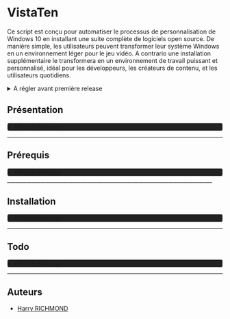 
# VistaTen

Ce script est conçu pour automatiser le processus de personnalisation de Windows 10 en installant une suite complète de logiciels open source. De manière simple, les utilisateurs peuvent transformer leur système Windows en un environnement léger pour le jeu vidéo.
A contrario une installation supplémentaire le transformera en un environnement de travail puissant et personnalisé, idéal pour les développeurs, les créateurs de contenu, et les utilisateurs quotidiens.
<details>
<summary>A régler avant première release</summary>

1. Installeurs/FoxitPDFReader20232_L10N_Setup_Prom.7z.001 en deux parties à décompresser
2. Faire une version light
3. Reformuler la documentation au propre, en s'inspirant par exemple de l'extrait suivant :

<details>
<summary>Exemple</summary>
Pour démarrer avec le script de personnalisation de Linux Mint, suivez ces étapes simples :

1. Téléchargez le script sur votre machine Linux Mint.
2. Rendez le script exécutable avec la commande : `chmod +x custom-linux-mint.sh`.
3. Exécutez le script avec : `./custom-linux-mint.sh`.

</details>
</details>

## Présentation

<details style="background-color: #222222; border: 1px solid #ccc; border-radius: 4px;">
<summary>Afficher/Masquer</summary>

### Fonctionnalités

- **Installation Semi-Automatique** : Déployez votre environnement personnalisé avec le minimum d'intervention manuelle.
- **Suite Complète** : Le script inclut une suite minimale, idéal pour les joueurs de jeux-vidéos.
- **Suite Complète** : Le script inclut des logiciels pour le développement, la bureautique, le multimédia, et plus encore.
- **Open Source** : Tous (ou prou) les logiciels installés sont open source, garantissant transparence et respect de la vie privée.
- **Thème Préconfiguré** : Profitez d'un thème sobre et fonctionnel, conçu pour une expérience utilisateur optimale.

### Liste de logiciels

Une liste non exhaustive des logiciels inclus dans ce script :

- **Développement**: Codium, Git
- **Bureautique**: LibreOffice, Thunderbird
- **Multimédia**: GIMP, Kodi
- **Internet**: Vivaldi, FileZilla
- ...et beaucoup d'autres !

### Contributions

Les contributions sont les bienvenues ! Si vous avez des suggestions ou des améliorations, n'hésitez pas à soumettre une pull request ou à ouvrir une issue.

### License

Distribué sous la licence GPLv3. Voir `LICENSE` pour plus d'informations.
</details>

___________________________________________________________________________

## Prérequis

<details style="background-color: #222222; border: 1px solid #ccc; border-radius: 4px;">
<summary>Afficher/Masquer</summary>
Une installation fraîche de Windows 11 (si vous voulez un dual boot avec un OS Linux il faut installer windows en premier).

https://docs.atlasos.net/getting-started/installation/#1-download-an-iso
Choisir "Download Windows 11 24h2" et choisir la langue puis cliquez suyr "submit"

POUR MACH8NE VIRTUELLE VIRTUYALVBOX
Penser à cocher "skip unatendeted"

une fois arrivé à l'écran des choix (là où ils demandent de se connecter à son compte)
Lors de l'installation de windows, il faut bypass la connexion en ligne, pour ouvrir un batch shell faites `SHIFT + F10`, puis faites la commande suivante :

```batch
oobe\BypassNRO
# après reboot, quand vous serez sur la page "comment souhaitez vous configurez cet appareil" vous aurez besoin de couper internet avec
ipconfig /release
```

Juste après la dernière commande, vous pouvez cliquer sur suivant, il fera un compte local.

Si ça marche pas, recommencez en coupant internet manuellement.

Ensuite, il faut mettre powershell comme terminal par défaut, `Win + X` puis `A`, tapez ensuite :

```batch
irm https://massgrave.dev/get | iex
```

Choisir l'option 1


POUR MACH8NE VIRTUELLE VIRTUYALVBOX
Une fois installer, aller sur "Aide A propos de virtualbox" pour voir la version., moi virtualbox 7.0.16
https://download.virtualbox.org/virtualbox/7.0.10/VBoxGuestAdditions_7.0.10.iso
Le monter via "Prefiphérique/lecteurs optiques/choose a disk vile" et pointer "VBoxGuestAdditions_7.0.10.iso"

Faire l'installation, reboot, et on peut ejecter le cd après

Dans virtualbox, dans configuration/Général/avancé, activer bidirectionnel pour "presse papier partagé et pour "glisser dépooser"
FIN VIRTUAL BOX MANPIE



INSTALLER ATLAS OS
LA DOC :
https://docs.atlasos.net/getting-started/installation/

En gros c'est bon, aller sur
https://atlasos.net/

Cliquer sur "Get Started Now" et choisir "I'm Following the guide, show me the downloads" en bas.
Cliquer sur ATLAS Playbook pour le DL
Cliquer sur AME Wizard pour le DL

Aller dans les parametres de windows, puis "Windows Update", rechercher les màj, et les faire toute, y compris facultatices, jusqu'à quy'il y en ai plus du tout
Ouvrir le microsoft store pour tout Màj (dans le bouton latéral "telechargements")
Penser à reboot et çà reverfier les màj de microsoft update et de microsoft store



Faire toutes les maj de windows, ouvrir le windows store, allez dans Bibliothèque et faites les màj, faites des reboot et reverifiez les maj system et store.

Ensuite ouvrir "AME Wizard Beta.exe" depuis "AME Wizard Beta"
Da,s le repertoir "AtlasPlaybook_v0.4.1" glissez "AtlasPlaybook_v0.4.1.apbx" dans la fenetre de l'app "AME WIZARD", opuis suivre les instructions

Poursuivez l'installation, choisissez waterfox comme navigateur. A la fin il va reboot de lui même.

Au reboot, Atlas sera installé. Mais on va poursuivre un peu plus.

Dans Atlas/1. Software/ :

Dans C:\Windows\AtlasDesktop\1. Software lancez Install Software.cmd  :

LibreWolf
Steam
Playnite
Everything
Mozilla Thunderbird
foobar2000
Git
PuTTY
Ditto
OBS Studio
MSI Afterburner
CPU-Z
GPU-Z
Notepad++
VSCodium
BCUninstaller
HWiNFO
ShareX
Powershell 7
UniGetUI


utiliser ce projet avec les options par défaut
`https://github.com/Raphire/Win11Debloat`

NORMALEMENT LA COMMAND ESRT : (dans powershell adminà)
& ([scriptblock]::Create((irm "https://win11debloat.raphi.re/")))

Ensuite il faut utiliser O&O ShutUp10++ depuis le site pour être à jour `https://www.oo-software.com/en/shutup10`
dans Actions choisir "Appliquer tous les paramètres recommendés" (il faut le refaire à chaque màj de windows)
Ensuite faire l'installation des drivers avec le site :

Sur la page `https://www.touslesdrivers.com/index.php?v_page=29`
Cliquez pour télécharger `Drivers_3.0.4.exe`
`Lancez Mes_Drivers_3.0.4.exe` et faites les installations de drivers
Installer et installer tous les drivers.

`Win + X` et `A` et faites

```batch
winget install StartIsBack.StartAllBack
```

Allez dans le dossier `StartIsBack/Startallblmackfix`
et lancez en admin `startxback.cmd`

Dans startallback  
démarrer -> cocher tout sauf "Ouvrir le menu de recherche Windows pour voir plus détails"  
Barre des tâches -> Taille des icone "S" Marge des icone "S", Emplacement de la barre des tâches à l'écran" : Haut, et "Centrer les icones de programmes" (séparé du bouton de démarrage)  
Icones de la barre des tâches -> Dans activer ou descativer des icones systeme activer tout sauf la loupe et le stylet;  
	tout activer sauf "Panneau de détails dans la zone inférieure" et "Appliquer la couleur d'accentuation système sur tous les éléments", et mettre "XL" pour la marge des icones  
Explorateur -> tout activer sauf "Panneau de détails dans la zone inférieure" et "Appliquer la couleur d'accentuation système sur tous les éléments"  

Sinon pour améliorer l'explorateur dans le dossier atlas c'est dans `3. Configuration/Start Menu/` et lancer "ExplorerPatcher" pour l'installer

</details>
___________________________________________________________________________

## Installation

<details style="background-color: #222222; border: 1px solid #ccc; border-radius: 4px;">
<summary>Afficher/Masquer</summary>

### 1. Utilitaires  basiques

copiez "Outils" dans
C:\Program Files
Créez 4 dossier de téléchargement dans le dossier "Téléchargements"
Téléchargements navigateur
Téléchargements JD
Téléchargements torrent
Téléchargements ferdium

dans "Installeurs" installez nexus dock, copiez "wsbackup.wbk" dans
C:\Users\Public\Documents\Winstep
et importez les réglages dans l' avant dernière fenêtre d'options avec le bouton "Restaurer"
Installez également "JDownloaderSetup.exe", "FoxitPDFReader20232_L10N_Setup_Prom.exe" et "pCloud_Windows_3.11.17_x64.exe"
C:\Program Files (x86)\Foxit Software\Foxit PDF Reader

Dans jdownloader faire l'importation des options : dans 'Fichier choisissez "Export/Import" et "Importez les paramètres" et choisissez "JD2-Dark-Theme.jd2backup",
Pensez à corriger le chemin de téléchargements.

Attention JE VOUS D2CONSEILLE de Déplacer le dossier utilisateur sur une autre partition, si vous devez passer par un shell ça va foutre en l'air vos liens système et niquer possiblement d'autre processus côté back, ewindows c'est de la merde.

### 2. Chocolatey



SEMBLME FACLTATIF, DEJA INSTALLE EN PREREQUIS JE PENSE
Ouvrez powershell en administrateur avec 'Win+X' Puis 'A' :

```powershell
Get-ExecutionPolicy
```

puis :

```powershell
Set-ExecutionPolicy Bypass -Scope Process -Force; [System.Net.ServicePointManager]::SecurityProtocol = [System.Net.ServicePointManager]::SecurityProtocol -bor 3072; iex ((New-Object System.Net.WebClient).DownloadString('https://community.chocolatey.org/install.ps1'))
```
PAS FADCULTATIF

Ensuite lancez "install executer en tant qu'administrateur.bat" via 'clic droit' "executer en mode administrateur"

### 3. Winget

Commande pour lister les dépôts dans cmder

```batch
winget search | sort
```

Dans le powershell en administrateur, importez les pré réglages avec

```powershell
winget import --accept-package-agreements --accept-source-agreements "C:\Program Files\Outils\winget.txt"
```

Ensuite dans un powershell non admin le refaire.

Le faire au moins 2x de suite pour être sûr d'avoir tout récupéré, en ce moment se relance seulement portmaster.

Facultatif, si vous voulez exporter votre propre liste d'app :

```powershell
winget export "C:\Program Files\Outils\winget.txt"
```

et la radio à installer depuis [apps.microsoft.com](https://apps.microsoft.com/store/detail/9WZDNCRDR0C2?hl=fr-fr&gl=FR)

dans
`C:\Program Files\Outils`
`Lancez Mes_Drivers_3.0.4.exe` et faites les installations de drivers

Et lancez imageGlass depuis le menu et faite les confirmations du premier démarrage, mettez le par défaut quand demandé.

### 4. Lecteur PDF

Pour Foxit reader ouvrez-le, avec la commande

```batch
"C:\Program Files (x86)\Foxit Software\Foxit PDF Reader\FoxitPDFReader.exe"
Choisir "set as default pdf reader"
```

Aller dans "File/Preferences"
"Language" et cochez "Use system local language" puis "OK" et "Restart Now"
Aller dans Fichiers/Préférences
Dans "Accessibilité
Cocher "Remplacer les couleurs du document"
Cocher "Couleur personnalisé"
Mettre arrière-plan de page en noir
Mettre texte du document en blanc
Aller dans l'onglet "Général"
Tout en bas tout décocher dans l'encadré "Démarrage de l'application"
Cocher "Désactiver toutes les fonctionnalités qui exigent une connexion à internet"
Cliquer sur "OK" et quitter
Allez en haut à gauche, Fichier, Apparence, et choisir "sombre"

### 5. Cmder

Ouvrez Cmder, allez dans les options avec 'Win+Alt+P"

Allez dans "General>Confirm" et décochez le dernier de la liste (dans "miscellaneous") :
"Show '...brought ConEmu OnTop. Revert' confirmation box"

Cliquez sur "Save settings"

Redémmarez

après reboot faire une màj avec

```batch
clink update
```

Win+Alt+P et aller dans "General/Confirm"
et décochez en bas "Show`...brought ConEmu OnTop. Revert ?` confirmation box.

Ensuite
dans "General" aller à "Choose your startup task" et mettez
{PowerShell::PowerShell as Admin}

### 6. Icônes et souris

Allez dans
`C:\Program Files\Outils\icones\Souris theme la capitaine`
'Clic droit' sur "install.inf" et "Installer"
Ensuite clic droit sur le bureau et choisissez "personnaliser", puis dans "Thèmes" et
cliquez sur "Curseur de la souris"
Pointez le fichier "install.inf" se trouvant dans le dossier "souris"
Dans l'onglet "Pointeurs" choisissez dans "Modèles" le thème "Capitaine Cursors"
Dans l'onglet "Options du pointeur" décochez "Améliorer la précision du pointeur"
Profitez en pour régler la vitesse de votre souris si besoin (800 dps est bien en passant
si vous avez un logiciel tier)
Cliquez sur "Appliquer" et "OK"

`C:\Program Files\Outils\icones\7tsp GUI v0.6(2019).exe`
Cliquez sur "ajouter un pack" et dans
C:\Program Files\Outils\icones
Choisissez "7TSP Kora"
Ensuite cliquez sur "Démarrage" en bas à droite.
L'ordi redémmarre avec les nouvelles icones.

### 7. Menu démarrer

Et faites un backup de menu démarrer start menu

`C:\ProgramData\Microsoft\Windows\Start Menu`

`%USERPROFILE%\AppData\Roaming\Microsoft\Windows\Start Menu`
dans
`C:\Program Files\Outils\Backup Menu demarrer`

Ensuite pouvez nettoyer la liste des applications sans craintes dans les deux dossiers.

### 8. Explorateur de fichiers

Puis 'clic droit' sur un endroit vide du bureau, "Personnaliser"

Allez dans Couleur et "Choisissez votre couleur" = Sombre
Descendez la fenêtre jusqu'à "Couleurs Windows" et cliquez sur "Couleur personnalisée"
"Plus"
et entrez
`#191919`
Puis "OK"

Cochez (juste en dessous) :
Démarrer,barre des tâches et centre de notifications
Barre de titre et bordures de fenêtres

### 9. OldNewExplorer

Dans
`C:\Program Files\Outils\OldNewExplorer`
lancer "OldNewExplorerCfg.exe"

Cocher seulement

Use classical drive grouping in This PC
Use command bar instead of Ribbon
Hide caption text in File Explorer windows
Hide caption icon in File Explorer windows
Show status bar

puis "Install"

### 10. Avoir les permissions sur les fichiers

Allez dans

`C:\Program Files\Outils\EcMenu`
Lancez EcMenu_x64.exe

Tout en bas
cochez "Prendre possession" dans "Menu contextuel des dossiers" et "Menu contextuel des fichiers"
Cliquez sur l'icone de souris avec un "+" vert en haut à gauche, et fermez.



### 11. Derniers réglages

Dans l'explorateur de fichiers clic droit sur "Accès rapide" dans la navbar à gauche et "Options"
Décochez "Afficher les dossiers récemment utilisés dans Accès rapide"

Dans CMDER
winget install -e --id VideoLAN.VLC

### 12. Finalité finale

afficher les extensions
Dans l'explorateur de fichiers, alt pour faire apparaître la barre de menu puis outils/ "Options de dossiers", "Affichage"
et décochez "Masquer les extensions de fichiers dont le type est connu"

déplacer ear trumpet aussi
Dans la barre du haut allez dans le sous menu masqué et remplacer l'icone du son par celle de ear trumpet
</details>

___________________________________________________________________________

## Todo

<details style="background-color: #222222; border: 1px solid #ccc; border-radius: 4px;">
<summary>Afficher/Masquer</summary>

1. Faire un script de customisation pour une nouvelle session
2. Faire un script pour rétablir les customisations de thème après une upgrade hasardeuse
3. Corriger le lien des MDP de Vivaldi, et ajouter les options corrigées de ~/.config/vivaldi à l'archive
4. Supprimer du .hidden le dossier Games
5. Refaire le lisez-moi
6. Faire la liste de toutes les applications
7. Faire une application simple pour changer sa version de Java
8. Faire un dossier ToDO pour simplifier la gestion projet

</details>

___________________________________________________________________________

## Auteurs

- [Harry RICHMOND](https://github.com/RogerBytes)

